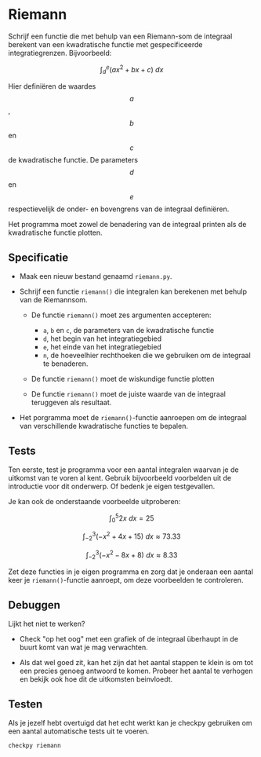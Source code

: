 # Riemann

Schrijf een functie die met behulp van een Riemann-som de integraal berekent van een kwadratische functie met gespecificeerde integratiegrenzen. Bijvoorbeeld:

$$\int_{d}^e (a x^2 + bx + c)~dx$$

Hier definiëren de waardes $$a$$, $$b$$ en $$c$$ de kwadratische functie. De parameters $$d$$ en $$e$$ respectievelijk de onder- en bovengrens van de integraal definiëren.

Het programma moet zowel de benadering van de integraal printen als de kwadratische functie plotten.


## Specificatie

- Maak een nieuw bestand genaamd `riemann.py`.

- Schrijf een functie `riemann()` die integralen kan berekenen met behulp van de Riemannsom.

	- De functie `riemann()` moet zes argumenten accepteren:

		- `a`, `b` en `c`, de parameters van de kwadratische functie
		- `d`, het begin van het integratiegebied
		- `e`, het einde van het integratiegebied
		- `n`, de hoeveelhier rechthoeken die we gebruiken om de integraal te benaderen.

	- De functie `riemann()` moet de wiskundige functie plotten

	- De functie `riemann()` moet de juiste waarde van de integraal teruggeven als resultaat.

- Het porgramma moet de `riemann()`-functie aanroepen om de integraal van verschillende kwadratische functies te bepalen.

## Tests

Ten eerste, test je programma voor een aantal integralen waarvan je de uitkomst van te voren al kent. Gebruik bijvoorbeeld voorbelden uit de introductie voor dit onderwerp. Of bedenk je eigen testgevallen.

Je kan ook de onderstaande voorbeelde uitproberen:

$$\int_{0}^5 2x~dx = 25$$

$$\int_{-2}^3 (-x^2 + 4x + 15)~dx \approx 73.33$$

$$\int_{-2}^3 (-x^2 - 8x + 8)~dx \approx 8.33$$

Zet deze functies in je eigen programma en zorg dat je onderaan een aantal keer je `riemann()`-functie aanroept, om deze voorbeelden te controleren.

## Debuggen

Lijkt het niet te werken?

- Check "op het oog" met een grafiek of de integraal überhaupt in de buurt komt van wat je mag verwachten.

- Als dat wel goed zit, kan het zijn dat het aantal stappen te klein is om tot een precies genoeg antwoord te komen. Probeer het aantal te verhogen en bekijk ook hoe dit de uitkomsten beinvloedt.


## Testen
Als je jezelf hebt overtuigd dat het echt werkt kan je checkpy gebruiken om een aantal automatische tests uit te voeren.

	checkpy riemann
